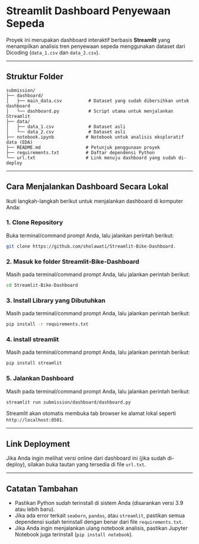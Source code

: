 # Streamlit Dashboard Penyewaan Sepeda

Proyek ini merupakan dashboard interaktif berbasis **Streamlit** yang menampilkan analisis tren penyewaan sepeda menggunakan dataset dari Dicoding (`data_1.csv` dan `data_2.csv`).

---

## Struktur Folder

```
submission/
├── dashboard/
│   ├── main_data.csv          # Dataset yang sudah dibersihkan untuk dashboard
│   └── dashboard.py           # Script utama untuk menjalankan Streamlit
├── data/
│   ├── data_1.csv             # Dataset asli
│   └── data_2.csv             # Dataset asli
├── notebook.ipynb            # Notebook untuk analisis eksploratif data (EDA)
├── README.md                 # Petunjuk penggunaan proyek
├── requirements.txt          # Daftar dependensi Python
└── url.txt                   # Link menuju dashboard yang sudah di-deploy
```

---

## Cara Menjalankan Dashboard Secara Lokal

Ikuti langkah-langkah berikut untuk menjalankan dashboard di komputer Anda:

### 1. Clone Repository

Buka terminal/command prompt Anda, lalu jalankan perintah berikut:

```bash
git clone https://github.com/sholawati/Streamlit-Bike-Dashboard.
```

### 2. Masuk ke folder Streamlit-Bike-Dashboard

Masih pada terminal/command prompt Anda, lalu jalankan perintah berikut:

```bash
cd Streamlit-Bike-Dashboard
```

### 3. Install Library yang Dibutuhkan

Masih pada terminal/command prompt Anda, lalu jalankan perintah berikut:

```bash
pip install -r requirements.txt
```

### 4. install streamlit

Masih pada terminal/command prompt Anda, lalu jalankan perintah berikut:

```bash
pip install streamlit
```

### 5. Jalankan Dashboard

Masih pada terminal/command prompt Anda, lalu jalankan perintah berikut:

```bash
streamlit run submission/dashboard/dashboard.py
```

Streamlit akan otomatis membuka tab browser ke alamat lokal seperti `http://localhost:8501`.

---

## Link Deployment

Jika Anda ingin melihat versi online dari dashboard ini (jika sudah di-deploy), silakan buka tautan yang tersedia di file `url.txt`.

---

## Catatan Tambahan

- Pastikan Python sudah terinstall di sistem Anda (disarankan versi 3.9 atau lebih baru).
- Jika ada error terkait `seaborn`, `pandas`, atau `streamlit`, pastikan semua dependensi sudah terinstall dengan benar dari file `requirements.txt`.
- Jika Anda ingin menjalankan ulang notebook analisis, pastikan Jupyter Notebook juga terinstall (`pip install notebook`).
